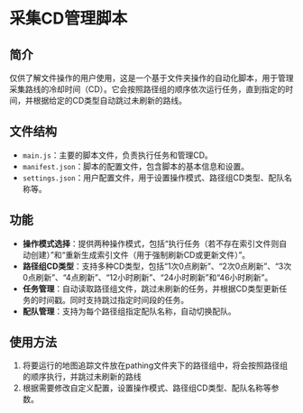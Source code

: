 # 采集CD管理脚本

## 简介
仅供了解文件操作的用户使用，这是一个基于文件夹操作的自动化脚本，用于管理采集路线的冷却时间（CD）。它会按照路径组的顺序依次运行任务，直到指定的时间，并根据给定的CD类型自动跳过未刷新的路线。

## 文件结构
- `main.js`：主要的脚本文件，负责执行任务和管理CD。
- `manifest.json`：脚本的配置文件，包含脚本的基本信息和设置。
- `settings.json`：用户配置文件，用于设置操作模式、路径组CD类型、配队名称等。

## 功能
- **操作模式选择**：提供两种操作模式，包括“执行任务（若不存在索引文件则自动创建）”和“重新生成索引文件（用于强制刷新CD或更新文件）”。
- **路径组CD类型**：支持多种CD类型，包括“1次0点刷新”、“2次0点刷新”、“3次0点刷新”、“4点刷新”、“12小时刷新”、“24小时刷新”和“46小时刷新”。
- **任务管理**：自动读取路径组文件，跳过未刷新的任务，并根据CD类型更新任务的时间戳。同时支持跳过指定时间段的任务。
- **配队管理**：支持为每个路径组指定配队名称，自动切换配队。

## 使用方法
1. 将要运行的地图追踪文件放在pathing文件夹下的路径组中，将会按照路径组的顺序执行，并跳过未刷新的路线
2. 根据需要修改自定义配置，设置操作模式、路径组CD类型、配队名称等参数。